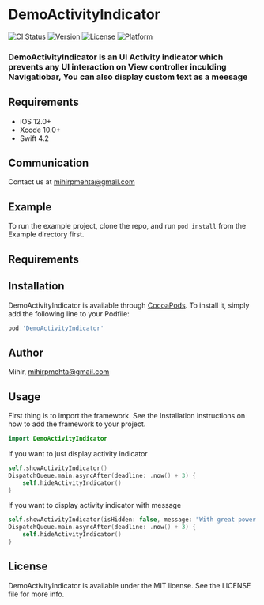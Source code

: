 # DemoActivityIndicator

[![CI Status](https://img.shields.io/travis/mihirpmehta/DemoActivityIndicator.svg?style=flat)](https://travis-ci.org/mihirpmehta/DemoActivityIndicator)
[![Version](https://img.shields.io/cocoapods/v/DemoActivityIndicator.svg?style=flat)](https://cocoapods.org/pods/DemoActivityIndicator)
[![License](https://img.shields.io/cocoapods/l/DemoActivityIndicator.svg?style=flat)](https://cocoapods.org/pods/DemoActivityIndicator)
[![Platform](https://img.shields.io/cocoapods/p/DemoActivityIndicator.svg?style=flat)](https://cocoapods.org/pods/DemoActivityIndicator)

### DemoActivityIndicator is an UI Activity indicator which prevents any UI interaction on View controller inculding Navigatiobar, You can also display custom text as a meesage

## Requirements

- iOS 12.0+ 
- Xcode 10.0+
- Swift 4.2

## Communication

Contact us at mihirpmehta@gmail.com

## Example

To run the example project, clone the repo, and run `pod install` from the Example directory first.

## Requirements

## Installation

DemoActivityIndicator is available through [CocoaPods](https://cocoapods.org). To install
it, simply add the following line to your Podfile:

```ruby
pod 'DemoActivityIndicator'
```

## Author

Mihir, mihirpmehta@gmail.com

## Usage 

First thing is to import the framework. See the Installation instructions on how to add the framework to your project.

```swift
import DemoActivityIndicator
```
If you want to just display activity indicator 

```swift
self.showActivityIndicator()
DispatchQueue.main.asyncAfter(deadline: .now() + 3) {
    self.hideActivityIndicator()
}
```

If you want to display activity indicator with message 

```swift
self.showActivityIndicator(isHidden: false, message: "With great power comes great responsibility")
DispatchQueue.main.asyncAfter(deadline: .now() + 3) {
    self.hideActivityIndicator()
}
```

## License

DemoActivityIndicator is available under the MIT license. See the LICENSE file for more info.
